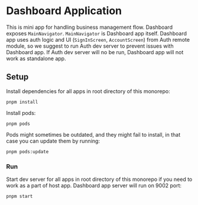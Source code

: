 # Dashboard Application

This is mini app for handling business management flow. Dashboard exposes `MainNavigator`. `MainNavigator` is Dashboard app itself. Dashboard app uses auth logic and UI (`SignInScreen`, `AccountScreen`) from Auth remote module, so we suggest to run Auth dev server to prevent issues with Dashboard app. If Auth dev server will no be run, Dashboard app will not work as standalone app.

## Setup

Install dependencies for all apps in root directory of this monorepo:

```
pnpm install
```

Install pods:

```
pnpm pods
```

Pods might sometimes be outdated, and they might fail to install, in that case you can update them by running:

```
pnpm pods:update
```

### Run

Start dev server for all apps in root directory of this monorepo if you need to work as a part of host app. Dashboard app server will run on 9002 port:

```
pnpm start
```
